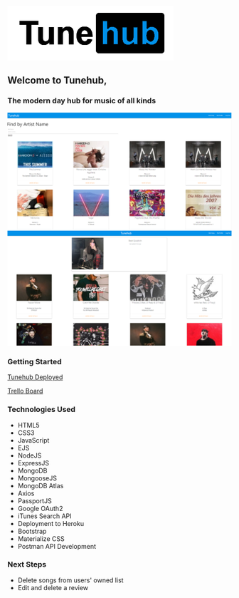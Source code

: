 ![tunehub](./public/images/tunehubblack.png)

## Welcome to Tunehub,

### The modern day hub for music of all kinds

![tunehub](./public/images/tunehubadd.png)
![tunehub](./public/images/tunehubprofile.png)

### Getting Started

[Tunehub Deployed](https://tuneshub.herokuapp.com/)

[Trello Board](https://trello.com/b/bvSj706D/unit-2-project)

### Technologies Used

-   HTML5
-   CSS3
-   JavaScript
-   EJS
-   NodeJS
-   ExpressJS
-   MongoDB
-   MongooseJS
-   MongoDB Atlas
-   Axios
-   PassportJS
-   Google OAuth2
-   iTunes Search API
-   Deployment to Heroku
-   Bootstrap
-   Materialize CSS
-   Postman API Development

### Next Steps

-   Delete songs from users' owned list
-   Edit and delete a review
